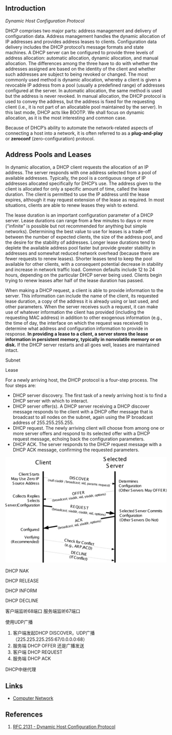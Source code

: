 ## Introduction


*Dynamic Host Configuration Protocol*


DHCP comprises two major parts: address management and delivery of configuration data. 
Address management handles the dynamic allocation of IP addresses and provides address leases to clients. 
Configuration data delivery includes the DHCP protocol’s message formats and state machines. 
A DHCP server can be configured to provide three levels of address allocation: automatic allocation, dynamic allocation, and manual allocation. 
The differences among the three have to do with whether the addresses assigned are based on the identity of the client and whether such addresses are subject to being revoked or changed. 
The most commonly used method is dynamic allocation, whereby a client is given a revocable IP address from a pool (usually a predefined range) of addresses configured at the server. 
In automatic allocation, the same method is used but the address is never revoked. 
In manual allocation, the DHCP protocol is used to convey the address, but the address is fixed for the requesting client (i.e., it is not part of an allocatable pool maintained by the server). 
In this last mode, DHCP acts like BOOTP. We shall focus on dynamic allocation, as it is the most interesting and common case.

Because of DHCP’s ability to automate the network-related aspects of connecting a host into a network, it is often referred to as a **plug-and-play** or **zeroconf** (zero-configuration) protocol.



## Address Pools and Leases

In dynamic allocation, a DHCP client requests the allocation of an IP address. 
The server responds with one address selected from a pool of available addresses. 
Typically, the pool is a contiguous range of IP addresses allocated specifically for DHCP’s use. 
The address given to the client is allocated for only a specific amount of time, called the lease duration. 
The client is permitted to use the IP address until the lease expires, although it may request extension of the lease as required. 
In most situations, clients are able to renew leases they wish to extend.

The lease duration is an important configuration parameter of a DHCP server. 
Lease durations can range from a few minutes to days or more (“infinite” is possible but not recommended for anything but simple networks).
Determining the best value to use for leases is a trade-off between the number of expected clients, the size of the address pool, and the desire for the stability of addresses. 
Longer lease durations tend to deplete the available address pool faster but provide greater stability in addresses and somewhat reduced network overhead (because there are fewer requests to renew leases). 
Shorter leases tend to keep the pool available for other clients, with a consequent potential decrease in stability and increase in network traffic load. 
Common defaults include 12 to 24 hours, depending on the particular DHCP server being used.
Clients begin trying to renew leases after half of the lease duration has passed.

When making a DHCP request, a client is able to provide information to the server. 
This information can include the name of the client, its requested lease duration, a copy of the address it is already using or last used, and other parameters. 
When the server receives such a request, it can make use of whatever information the client has provided (including the requesting MAC address) 
in addition to other exogenous information (e.g., the time of day, the interface on which the request was received) to determine what address and configuration information to provide in response. 
**In providing a lease to a client, a server stores the lease information in persistent memory, typically in nonvolatile memory or on disk.** 
If the DHCP server restarts and all goes well, leases are maintained intact.





Subnet

Lease


For a newly arriving host, the DHCP protocol is a four-step process.
The four steps are:

- DHCP server discovery.
  The first task of a newly arriving host is to find a DHCP server with which to interact.
- DHCP server offer(s).
  A DHCP server receiving a DHCP discover message responds to the client with a DHCP offer message that is broadcast to all nodes on the subnet, again using the IP broadcast address of 255.255.255.255.
- DHCP request. 
  The newly arriving client will choose from among one or more server offers and respond to its selected offer with a DHCP request message, echoing back the configuration parameters. 
- DHCP ACK. 
  The server responds to the DHCP request message with a DHCP ACK message, confirming the requested parameters.

![DHCP Operation](img/DHCP.png)

DHCP NAK

DHCP RELEASE

DHCP INFORM

DHCP DECLINE

客户端监听68端口 服务端监听67端口



使用UDP广播

1. 客户端发起DHCP DISCOVER，UDP广播 （225.225.225.255:67/0.0.0.0:68）
2. 服务端 DHCP OFFER 还是广播发送
3. 客户端 DHCP REQUEST
4. 服务端 DHCP ACK



DHCP中继代理


## Links

- [Computer Network](/docs/CS/CN/CN.md)

## References

1. [RFC 2131 - Dynamic Host Configuration Protocol](https://www.rfc-editor.org/info/rfc2131)